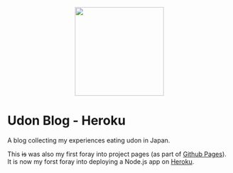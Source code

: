 <p align="center">
  <a href="https://udon-blog.herokuapp.com/">
    <img src="public/images/favicon.png" width="200" height="200">
  </a>
</p>

# Udon Blog - Heroku

A blog collecting my experiences eating udon in Japan.

This <s>is</s> was also my first foray into project pages (as part of [Github Pages](https://pages.github.com/)).
It is now my forst foray into deploying a Node.js app on [Heroku](https://www.heroku.com/).
